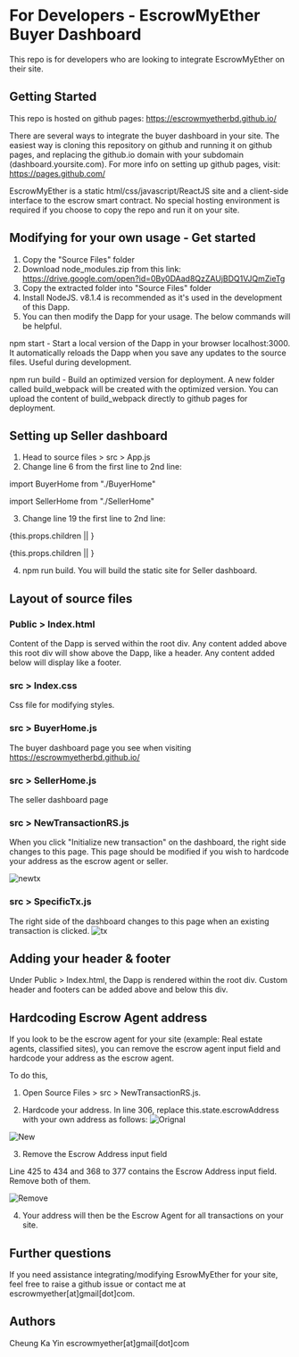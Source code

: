 # For Developers - EscrowMyEther Buyer Dashboard

This repo is for developers who are looking to integrate EscrowMyEther on their site. 




## Getting Started

This repo is hosted on github pages: https://escrowmyetherbd.github.io/

There are several ways to integrate the buyer dashboard in your site. The easiest way is cloning this repository on github and running it on github pages, and replacing the github.io domain with your subdomain (dashboard.yoursite.com).
For more info on setting up github pages, visit: https://pages.github.com/

EscrowMyEther is a static html/css/javascript/ReactJS site and a client-side interface to the escrow smart contract. No special hosting environment is required if you choose to copy the repo and run it on your site.

## Modifying for your own usage - Get started

1)	Copy the "Source Files" folder
2)	Download node_modules.zip from this link: https://drive.google.com/open?id=0By0DAad8QzZAUjBDQ1VJQmZieTg
3)  Copy the extracted folder into "Source Files" folder
4)	Install NodeJS. v8.1.4 is recommended as it's used in the development of this Dapp.
5)  You can then modify the Dapp for your usage. The below commands will be helpful.

npm start - Start a local version of the Dapp in your browser localhost:3000. It automatically reloads the Dapp when you save any updates to the source files. Useful during development.

npm run build - Build an optimized version for deployment. A new folder called build_webpack will be created with the optimized version. You can upload the content of build_webpack directly to github pages for deployment.

## Setting up Seller dashboard

1)	Head to source files > src > App.js
2) Change line 6 from the first line to 2nd line: 

import BuyerHome from "./BuyerHome"

import SellerHome from "./SellerHome"

3) Change line 19 the first line to 2nd line: 

{this.props.children || <BuyerHome/>}

{this.props.children || <SellerHome/>}

4) npm run build. You will build the static site for Seller dashboard.

## Layout of source files

### Public > Index.html
Content of the Dapp is served within the root div. Any content added above this root div will show above the Dapp, like a header. Any content added below will display like a footer.

### src > Index.css
Css file for modifying styles.

### src > BuyerHome.js
The buyer dashboard page you see when visiting https://escrowmyetherbd.github.io/

### src > SellerHome.js
The seller dashboard page

### src > NewTransactionRS.js
When you click "Initialize new transaction" on the dashboard, the right side changes to this page. This page should be modified if you wish to hardcode your address as the escrow agent or seller.

![newtx](https://user-images.githubusercontent.com/24837709/31051404-cfbd440a-a699-11e7-9c97-0f9134f3cdaf.jpg)

### src > SpecificTx.js
The right side of the dashboard changes to this page when an existing transaction is clicked.
![tx](https://user-images.githubusercontent.com/24837709/31041943-3ef37698-a5d0-11e7-87bc-f15ca9d95e04.jpg)

## Adding your header & footer

Under Public > Index.html, the Dapp is rendered within the root div. Custom header and footers can be added above and below this div.


## Hardcoding Escrow Agent address
If you look to be the escrow agent for your site (example: Real estate agents, classified sites), you can remove the escrow agent input field and hardcode your address as the escrow agent.

To do this, 

1) Open Source Files > src > NewTransactionRS.js.

2) Hardcode your address. In line 306, replace this.state.escrowAddress with your own address as follows:
![Orignal](https://user-images.githubusercontent.com/24837709/32013863-fb55a59a-b9ee-11e7-867b-437a1f67526f.png)

![New](https://user-images.githubusercontent.com/24837709/32013861-fb290e9a-b9ee-11e7-8754-fa4f7cdca610.png)

3) Remove the Escrow Address input field

Line 425 to 434 and 368 to 377 contains the Escrow Address input field. Remove both of them.

![Remove](https://user-images.githubusercontent.com/24837709/32030707-6ec46738-ba2f-11e7-8fe3-5dd84c7a6181.png)

4) Your address will then be the Escrow Agent for all transactions on your site.

## Further questions
If you need assistance integrating/modifying EsrowMyEther for your site, feel free to raise a github issue or contact me at escrowmyether[at]gmail[dot]com.

## Authors

Cheung Ka Yin 
escrowmyether[at]gmail[dot]com

